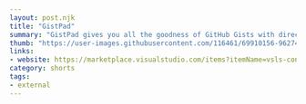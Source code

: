 ```yaml
---
layout: post.njk
title: "GistPad"
summary: "GistPad gives you all the goodness of GitHub Gists with directly from within Visual Studio Code. Create, fork, star, follow everything as if it was a local item."
thumb: "https://user-images.githubusercontent.com/116461/69910156-96274b80-13fe-11ea-9be4-d801f4e9c377.gif"
links:
- website: https://marketplace.visualstudio.com/items?itemName=vsls-contrib.gistfs
category: shorts
tags:
- external
---
```

